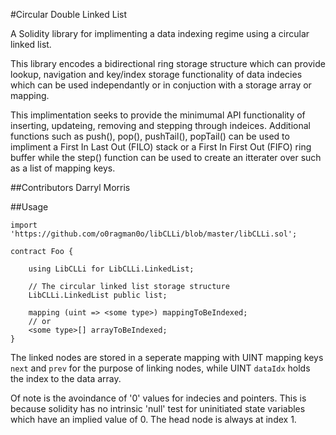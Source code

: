 #Circular Double Linked List

A Solidity library for implimenting a data indexing regime using a circular
linked list.

This library encodes a bidirectional ring storage structure which can provide
lookup, navigation and key/index storage functionality of data indecies which
can be used independantly or in conjuction with a storage array or mapping.

This implimentation seeks to provide the minimumal API functionality of 
inserting, updateing, removing and stepping through indeices.  Additional
functions such as push(), pop(), pushTail(), popTail() can be used to impliment
a First In Last Out (FILO) stack or a First In First Out (FIFO) ring buffer
while the step() function can be used to create an itterater over such as a list
of mapping keys.

##Contributors
Darryl Morris

##Usage
```
import 'https://github.com/o0ragman0o/libCLLi/blob/master/libCLLi.sol';

contract Foo {
	
    using LibCLLi for LibCLLi.LinkedList;

    // The circular linked list storage structure
    LibCLLi.LinkedList public list;

    mapping (uint => <some type>) mappingToBeIndexed;
    // or
    <some type>[] arrayToBeIndexed;
}
```

The linked nodes are stored in a seperate mapping with UINT mapping 
keys `next` and `prev` for the purpose of linking nodes, while UINT `dataIdx`
holds the index to the data array.

Of note is the avoindance of '0' values for indecies and pointers.
This is because solidity has no intrinsic 'null' test for uninitiated state 
variables which have an implied value of 0. The head node is always at index 1.

